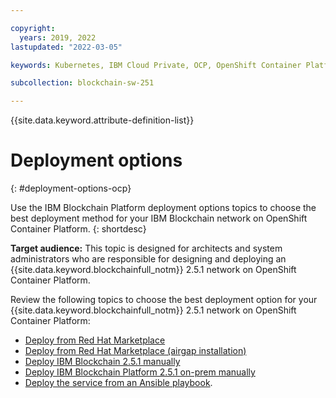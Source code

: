 ```yaml
---

copyright:
  years: 2019, 2022
lastupdated: "2022-03-05"

keywords: Kubernetes, IBM Cloud Private, OCP, OpenShift Container Platform, IBM Blockchain Platform, multicloud

subcollection: blockchain-sw-251

---
```


{{site.data.keyword.attribute-definition-list}}


# Deployment options 
{: #deployment-options-ocp}

Use the IBM Blockchain Platform deployment options topics to choose the best deployment method for your IBM Blockchain network on OpenShift Container Platform. 
{: shortdesc}

**Target audience:** This topic is designed for architects and system administrators who are responsible 
for designing and deploying an {{site.data.keyword.blockchainfull_notm}} 2.5.1 network on OpenShift Container Platform.

Review the following topics to choose the best deployment option for your {{site.data.keyword.blockchainfull_notm}} 2.5.1 network on OpenShift Container Platform: 
*	[Deploy from Red Hat Marketplace](howto/console-deploy-ocp-rhm.md)
* [Deploy from Red Hat Marketplace (airgap installation)](howto/console-deploy-ocp-rhm-fw.md)
*	[Deploy IBM Blockchain 2.5.1 manually](howto/console-deploy-ocp.md)
*	[Deploy IBM Blockchain Platform 2.5.1 on-prem manually](howto/console-deploy-ocp-firewall.md)
*	[Deploy the service from an Ansible playbook](howto/ansible-install-ibp.md). 
